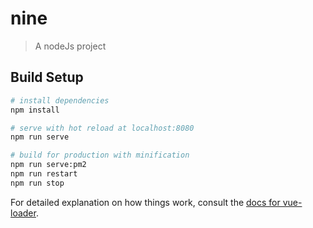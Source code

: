 # nine

> A nodeJs project

## Build Setup

```bash
# install dependencies
npm install

# serve with hot reload at localhost:8080
npm run serve

# build for production with minification
npm run serve:pm2
npm run restart
npm run stop
```

For detailed explanation on how things work, consult the [docs for vue-loader](http://vuejs.github.io/vue-loader).
